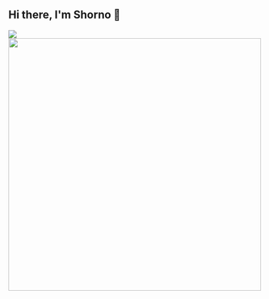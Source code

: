 ## Hi there, I'm Shorno 👋

<a href="https://github.com/anuraghazra/github-readme-stats">
  <img  align="center"   src="https://github-readme-stats.vercel.app/api/top-langs/?username=shorno&layout=compact" />
</a>
<a href="https://github.com/anuraghazra/convoychat">
  <img  align="center" width="500px"  src="https://github-readme-stats.vercel.app/api/wakatime?username=MrShorno&layout=compact" />
</a>

